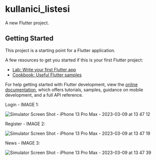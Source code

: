 # kullanici_listesi

A new Flutter project.

## Getting Started

This project is a starting point for a Flutter application.

A few resources to get you started if this is your first Flutter project:

- [Lab: Write your first Flutter app](https://docs.flutter.dev/get-started/codelab)
- [Cookbook: Useful Flutter samples](https://docs.flutter.dev/cookbook)

For help getting started with Flutter development, view the
[online documentation](https://docs.flutter.dev/), which offers tutorials,
samples, guidance on mobile development, and a full API reference.



Login - IMAGE 1:

![Simulator Screen Shot - iPhone 13 Pro Max - 2023-03-09 at 13 47 12](https://user-images.githubusercontent.com/34863695/224002195-2dbdfe03-c5a4-4dda-b915-e24732523273.png)



Register - IMAGE 2:

![Simulator Screen Shot - iPhone 13 Pro Max - 2023-03-09 at 13 47 19](https://user-images.githubusercontent.com/34863695/224002222-39b3b274-ae43-4a1e-b1ef-8d9cbe8075d2.png)



News - IMAGE 3:

![Simulator Screen Shot - iPhone 13 Pro Max - 2023-03-09 at 13 47 39](https://user-images.githubusercontent.com/34863695/224002251-ad1ffcbb-a49f-49d8-9625-cd8bed46ac3a.png)
